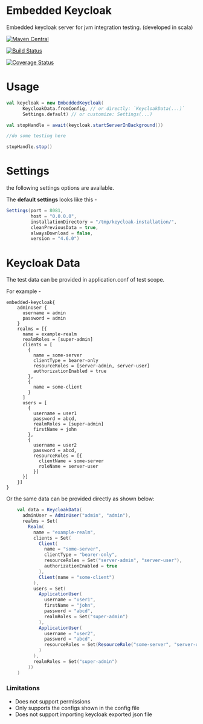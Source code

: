 # Embedded Keycloak

Embedded keycloak server for jvm integration testing. (developed in scala)

[![Maven Central](https://maven-badges.herokuapp.com/maven-central/tech.bilal/embedded-keycloak_2.12/badge.svg)](https://maven-badges.herokuapp.com/maven-centraltech.bilal/embedded-keycloak_2.12)

[![Build Status](https://travis-ci.com/bilal-fazlani/embedded-keycloak.svg?branch=master)](https://travis-ci.com/bilal-fazlani/embedded-keycloak)

[![Coverage Status](https://coveralls.io/repos/github/bilal-fazlani/embedded-keycloak/badge.svg?branch=master)](https://coveralls.io/github/bilal-fazlani/embedded-keycloak?branch=master)

# Usage

```scala
val keycloak = new EmbeddedKeycloak(
      KeycloakData.fromConfig, // or directly: `KeycloakData(...)`
      Settings.default) // or customize: Settings(...)

val stopHandle = await(keycloak.startServerInBackground())

//do some testing here

stopHandle.stop()
```

# Settings

the following settings options are available. 

The **default settings** looks like this -

```scala
Settings(port = 8081,
         host = "0.0.0.0",
         installationDirectory = "/tmp/keycloak-installation/",
         cleanPreviousData = true,
         alwaysDownload = false,
         version = "4.6.0")
```

# Keycloak Data

The test data can be provided in application.conf of test scope.

For example -

```hocon
embedded-keycloak{
    adminUser {
      username = admin
      password = admin
    }
    realms = [{
      name = example-realm
      realmRoles = [super-admin]
      clients = [
        {
          name = some-server
          clientType = bearer-only
          resourceRoles = [server-admin, server-user]
          authorizationEnabled = true
        },
        {
          name = some-client
        }
      ]
      users = [
        {
          username = user1
          password = abcd,
          realmRoles = [super-admin]
          firstName = john
        },
        {
          username = user2
          password = abcd,
          resourceRoles = [{
            clientName = some-server
            roleName = server-user
          }]
      }]
    }]
}
```

Or the same data can be provided directly as shown below:

```scala
    val data = KeycloakData(
      adminUser = AdminUser("admin", "admin"),
      realms = Set(
        Realm(
          name = "example-realm",
          clients = Set(
            Client(
              name = "some-server",
              clientType = "bearer-only",
              resourceRoles = Set("server-admin", "server-user"),
              authorizationEnabled = true
            ),
            Client(name = "some-client")
          ),
          users = Set(
            ApplicationUser(
              username = "user1",
              firstName = "john",
              password = "abcd",
              realmRoles = Set("super-admin")
            ),
            ApplicationUser(
              username = "user2",
              password = "abcd",
              resourceRoles = Set(ResourceRole("some-server", "server-user"))
            )
          ),
          realmRoles = Set("super-admin")
        ))
    )
``` 

### Limitations

 - Does not support permissions
 - Only supports the configs shown in the config file
 - Does not support importing keycloak exported json file
